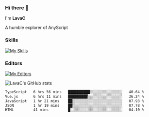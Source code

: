 ### Hi there 👋
I'm **LavaC**

A humble explorer of AnyScript

### Skills
[![My Skills](https://skillicons.dev/icons?i=js,ts,vue,nodejs,nuxtjs,astro,solidjs,tailwind)](https://skillicons.dev)

### Editors
[![My Editors](https://skillicons.dev/icons?i=neovim,vscode)](https://skillicons.dev)

![LavaC's GitHub stats](https://github-readme-stats.vercel.app/api?username=LavaCxx&show_icons=true&theme=synthwave)

<!--START_SECTION:waka-->

```txt
TypeScript   6 hrs 56 mins   ██████████░░░░░░░░░░░░░░░   40.64 %
Vue.js       6 hrs 11 mins   █████████░░░░░░░░░░░░░░░░   36.24 %
JavaScript   1 hr 21 mins    ██░░░░░░░░░░░░░░░░░░░░░░░   07.93 %
JSON         1 hr 19 mins    ██░░░░░░░░░░░░░░░░░░░░░░░   07.78 %
HTML         41 mins         █░░░░░░░░░░░░░░░░░░░░░░░░   04.10 %
```

<!--END_SECTION:waka-->
